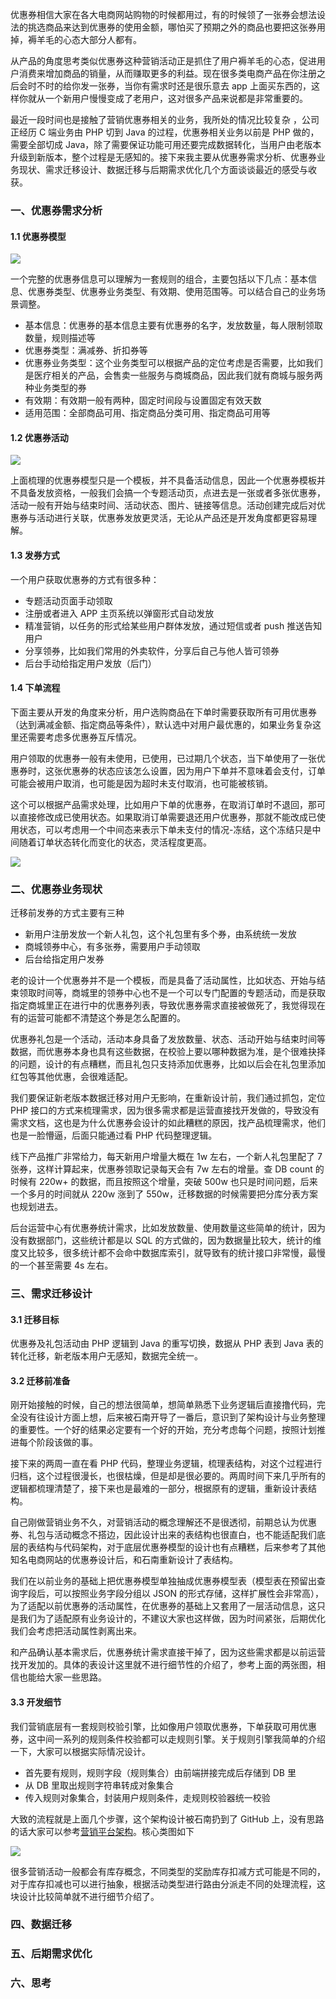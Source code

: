 优惠券相信大家在各大电商网站购物的时候都用过，有的时候领了一张券会想法设法的挑选商品来达到优惠券的使用金额，哪怕买了预期之外的商品也要把这张券用掉，褥羊毛的心态大部分人都有。

从产品的角度思考类似优惠券这种营销活动正是抓住了用户褥羊毛的心态，促进用户消费来增加商品的销量，从而赚取更多的利益。现在很多类电商产品在你注册之后会时不时的给你发一张券，当你有需求时还是很乐意去 app 上面买东西的，这样你就从一个新用户慢慢变成了老用户，这对很多产品来说都是非常重要的。

最近一段时间也是接触了营销优惠券相关的业务，我所处的情况比较复杂 ，公司正经历 C 端业务由 PHP 切到 Java 的过程，优惠券相关业务以前是 PHP 做的，需要全部切成 Java，除了需要保证功能可用还要完成数据转化，当用户由老版本升级到新版本，整个过程是无感知的。接下来我主要从优惠券需求分析、优惠券业务现状、需求迁移设计、数据迁移与后期需求优化几个方面谈谈最近的感受与收获。

### 一、优惠券需求分析

#### 1.1 优惠券模型

![](https://raw.githubusercontent.com/zchen96/java-memo/master/image/%E4%B8%9A%E5%8A%A1/1.%E4%BC%98%E6%83%A0%E5%88%B8%E5%9F%BA%E6%9C%AC%E6%A8%A1%E5%9E%8B.png)

一个完整的优惠券信息可以理解为一套规则的组合，主要包括以下几点：基本信息、优惠券类型、优惠券业务类型、有效期、使用范围等。可以结合自己的业务场景调整。

- 基本信息：优惠券的基本信息主要有优惠券的名字，发放数量，每人限制领取数量，规则描述等
- 优惠券类型：满减券、折扣券等
- 优惠券业务类型：这个业务类型可以根据产品的定位考虑是否需要，比如我们是医疗相关的产品，会售卖一些服务与商城商品，因此我们就有商城与服务两种业务类型的券
- 有效期：有效期一般有两种，固定时间段与设置固定有效天数
- 适用范围：全部商品可用、指定商品分类可用、指定商品可用等

#### 1.2 优惠券活动

![](https://raw.githubusercontent.com/zchen96/java-memo/master/image/%E4%B8%9A%E5%8A%A1/2.%E4%BC%98%E6%83%A0%E5%88%B8%E6%B4%BB%E5%8A%A8.png)

上面梳理的优惠券模型只是一个模板，并不具备活动信息，因此一个优惠券模板并不具备发放资格，一般我们会搞一个专题活动页，点进去是一张或者多张优惠券，活动一般有开始与结束时间、活动状态、图片、链接等信息。活动创建完成后对优惠券与活动进行关联，优惠券发放更灵活，无论从产品还是开发角度都更容易理解。


#### 1.3 发券方式

一个用户获取优惠券的方式有很多种：

- 专题活动页面手动领取
- 注册或者进入 APP 主页系统以弹窗形式自动发放
- 精准营销，以任务的形式给某些用户群体发放，通过短信或者 push 推送告知用户
- 分享领券，比如我们常用的外卖软件，分享后自己与他人皆可领券
- 后台手动给指定用户发放（后门）

#### 1.4 下单流程

下面主要从开发的角度来分析，用户选购商品在下单时需要获取所有可用优惠券（达到满减金额、指定商品等条件），默认选中对用户最优惠的，如果业务复杂这里还需要考虑多优惠券互斥情况。

用户领取的优惠券一般有未使用，已使用，已过期几个状态，当下单使用了一张优惠券时，这张优惠券的状态应该怎么设置，因为用户下单并不意味着会支付，订单可能会被用户取消，也可能是因为超时未支付取消，也可能被核销。

这个可以根据产品需求处理，比如用户下单的优惠券，在取消订单时不退回，那可以直接修改成已使用状态。如果取消订单需要退还用户优惠券，那就不能改成已使用状态，可以考虑用一个中间态来表示下单未支付的情况-冻结，这个冻结只是中间随着订单状态转化而变化的状态，灵活程度更高。

![](https://raw.githubusercontent.com/zchen96/java-memo/master/image/%E4%B8%9A%E5%8A%A1/3.%E4%BC%98%E6%83%A0%E5%88%B8%E9%A2%86%E5%8F%96%E7%8A%B6%E6%80%81%E8%BD%AC%E5%8C%96.png)


### 二、优惠券业务现状

迁移前发券的方式主要有三种
- 新用户注册发放一个新人礼包，这个礼包里有多个券，由系统统一发放
- 商城领券中心，有多张券，需要用户手动领取
- 后台给指定用户发券

老的设计一个优惠券并不是一个模板，而是具备了活动属性，比如状态、开始与结束领取时间等，商城里的领券中心也不是一个可以专门配置的专题活动，而是获取指定商城里正在进行中的优惠券列表，导致优惠券需求直接被做死了，我觉得现在有的运营可能都不清楚这个券是怎么配置的。

优惠券礼包是一个活动，活动本身具备了发放数量、状态、活动开始与结束时间等数据，而优惠券本身也具有这些数据，在校验上要以哪种数据为准，是个很难抉择的问题，设计的有点糟糕，而且礼包只支持添加优惠券，比如以后会在礼包里添加红包等其他优惠，会很难适配。

我们要保证新老版本数据迁移对用户无影响，在重新设计前，我们通过抓包，定位 PHP 接口的方式来梳理需求，因为很多需求都是运营直接找开发做的，导致没有需求文档，这也是为什么优惠券会设计的如此糟糕的原因，找产品梳理需求，他们也是一脸懵逼，后面只能通过看 PHP 代码整理逻辑。

线下产品推广非常给力，每天新用户增量大概在 1w 左右，一个新人礼包里配了 7 张券，这样计算起来，优惠券领取记录每天会有 7w 左右的增量。查 DB count 的时候有 220w+ 的数据，而且按照这个增量，突破 500w 也只是时间问题，后来一个多月的时间就从 220w 涨到了 550w，迁移数据的时候需要把分库分表方案也规划进去。

后台运营中心有优惠券统计需求，比如发放数量、使用数量这些简单的统计，因为没有数据部门，这些统计都是以 SQL 的方式做的，因为数据量比较大，统计的维度又比较多，很多统计都不会命中数据库索引，就导致有的统计接口非常慢，最慢的一个甚至需要 4s 左右。

### 三、需求迁移设计

#### 3.1 迁移目标

优惠券及礼包活动由 PHP 逻辑到 Java 的重写切换，数据从 PHP 表到 Java 表的转化迁移，新老版本用户无感知，数据完全统一。

#### 3.2 迁移前准备

刚开始接触的时候，自己的想法很简单，想简单熟悉下业务逻辑后直接撸代码，完全没有往设计方面上想，后来被石南开导了一番后，意识到了架构设计与业务整理的重要性。一个好的结果必定要有一个好的开始，充分考虑每个问题，按照计划推进每个阶段该做的事。

接下来的两周一直在看 PHP 代码，整理业务逻辑，梳理表结构，对这个过程进行归档，这个过程很漫长，也很枯燥，但是却是很必要的。两周时间下来几乎所有的逻辑都梳理清楚了，接下来也是最难的一部分，根据原有的逻辑，重新设计表结构。

自己刚做营销业务不久，对营销活动的概念理解还不是很透彻，前期总认为优惠券、礼包与活动概念不搭边，因此设计出来的表结构也很直白，也不能适配我们底层的表结构与代码架构，对于底层优惠券模型的设计也有点糟糕，后来参考了其他知名电商网站的优惠券设计后，和石南重新设计了表结构。

我们在以前业务的基础上把优惠券模型单独抽成优惠券模型表（模型表在预留出查询字段后，可以按照业务字段分组以 JSON 的形式存储，这样扩展性会非常高），为了适配以前优惠券的活动属性，在优惠券的基础上又套用了一层活动信息，这只是我们为了适配原有业务设计的，不建议大家也这样做，因为时间紧张，后期优化我们会考虑把活动属性剥离出来。

和产品确认基本需求后，优惠券统计需求直接干掉了，因为这些需求都是以前运营找开发加的。具体的表设计这里就不进行细节性的介绍了，参考上面的两张图，相信也能给大家一些思路。

#### 3.3 开发细节

我们营销底层有一套规则校验引擎，比如像用户领取优惠券，下单获取可用优惠券，这中间一系列的规则条件校验都可以走规则引擎。关于规则引擎我简单的介绍一下，大家可以根据实际情况设计。

- 首先要有规则，规则字段（规则集合）由前端拼接完成后存储到 DB 里
- 从 DB 里取出规则字符串转成对象集合
- 传入规则对象集合，封装用户规则条件，走规则校验器统一校验

大致的流程就是上面几个步骤，这个架构设计被石南扔到了 GitHub 上，没有思路的话大家可以参考[营销平台架构](https://github.com/caisl/activity-platform)。核心类图如下

![](https://raw.githubusercontent.com/caisl/activity-platform/master/activity-platform-document/src/main/document/image/%E8%A7%84%E5%88%99%E5%BC%95%E6%93%8EUML.png)

很多营销活动一般都会有库存概念，不同类型的奖励库存扣减方式可能是不同的，对于库存扣减也可以进行抽象，根据活动类型进行路由分派走不同的处理流程，这块设计比较简单就不进行细节介绍了。

### 四、数据迁移


### 五、后期需求优化

### 六、思考

